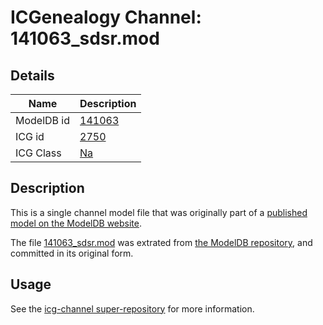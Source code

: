 # ICGenealogy Channel: 141063\_sdsr.mod

## Details

Name | Description
---- | -----------
ModelDB id | [141063](http://senselab.med.yale.edu/ModelDB/ShowModel.cshtml?model=141063)
ICG id | [2750](http://icg.neurotheory.ox.ac.uk/channels/2/2750)
ICG Class | [Na](http://icg.neurotheory.ox.ac.uk/channels/2)

## Description

This is a single channel model file that was originally part of a [published model on the ModelDB website](http://senselab.med.yale.edu/mModelDB/ShowModel.cshtml?model=141063).

The file [141063\_sdsr.mod](141063_sdsr.mod) was extrated from [the ModelDB repository](http://senselab.med.yale.edu/ModelDB/ShowModel.cshtml?model=141063), and committed in its original form.

## Usage

See the [icg-channel super-repository](https://github.com/icgenealogy/icg-channels) for more information.